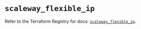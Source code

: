 # `scaleway_flexible_ip`

Refer to the Terraform Registry for docs: [`scaleway_flexible_ip`](https://registry.terraform.io/providers/scaleway/scaleway/2.57.0/docs/resources/flexible_ip).
